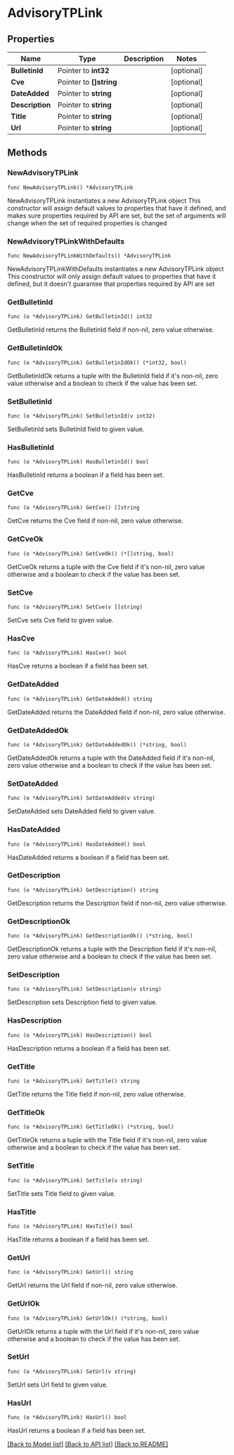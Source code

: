 # AdvisoryTPLink

## Properties

Name | Type | Description | Notes
------------ | ------------- | ------------- | -------------
**BulletinId** | Pointer to **int32** |  | [optional] 
**Cve** | Pointer to **[]string** |  | [optional] 
**DateAdded** | Pointer to **string** |  | [optional] 
**Description** | Pointer to **string** |  | [optional] 
**Title** | Pointer to **string** |  | [optional] 
**Url** | Pointer to **string** |  | [optional] 

## Methods

### NewAdvisoryTPLink

`func NewAdvisoryTPLink() *AdvisoryTPLink`

NewAdvisoryTPLink instantiates a new AdvisoryTPLink object
This constructor will assign default values to properties that have it defined,
and makes sure properties required by API are set, but the set of arguments
will change when the set of required properties is changed

### NewAdvisoryTPLinkWithDefaults

`func NewAdvisoryTPLinkWithDefaults() *AdvisoryTPLink`

NewAdvisoryTPLinkWithDefaults instantiates a new AdvisoryTPLink object
This constructor will only assign default values to properties that have it defined,
but it doesn't guarantee that properties required by API are set

### GetBulletinId

`func (o *AdvisoryTPLink) GetBulletinId() int32`

GetBulletinId returns the BulletinId field if non-nil, zero value otherwise.

### GetBulletinIdOk

`func (o *AdvisoryTPLink) GetBulletinIdOk() (*int32, bool)`

GetBulletinIdOk returns a tuple with the BulletinId field if it's non-nil, zero value otherwise
and a boolean to check if the value has been set.

### SetBulletinId

`func (o *AdvisoryTPLink) SetBulletinId(v int32)`

SetBulletinId sets BulletinId field to given value.

### HasBulletinId

`func (o *AdvisoryTPLink) HasBulletinId() bool`

HasBulletinId returns a boolean if a field has been set.

### GetCve

`func (o *AdvisoryTPLink) GetCve() []string`

GetCve returns the Cve field if non-nil, zero value otherwise.

### GetCveOk

`func (o *AdvisoryTPLink) GetCveOk() (*[]string, bool)`

GetCveOk returns a tuple with the Cve field if it's non-nil, zero value otherwise
and a boolean to check if the value has been set.

### SetCve

`func (o *AdvisoryTPLink) SetCve(v []string)`

SetCve sets Cve field to given value.

### HasCve

`func (o *AdvisoryTPLink) HasCve() bool`

HasCve returns a boolean if a field has been set.

### GetDateAdded

`func (o *AdvisoryTPLink) GetDateAdded() string`

GetDateAdded returns the DateAdded field if non-nil, zero value otherwise.

### GetDateAddedOk

`func (o *AdvisoryTPLink) GetDateAddedOk() (*string, bool)`

GetDateAddedOk returns a tuple with the DateAdded field if it's non-nil, zero value otherwise
and a boolean to check if the value has been set.

### SetDateAdded

`func (o *AdvisoryTPLink) SetDateAdded(v string)`

SetDateAdded sets DateAdded field to given value.

### HasDateAdded

`func (o *AdvisoryTPLink) HasDateAdded() bool`

HasDateAdded returns a boolean if a field has been set.

### GetDescription

`func (o *AdvisoryTPLink) GetDescription() string`

GetDescription returns the Description field if non-nil, zero value otherwise.

### GetDescriptionOk

`func (o *AdvisoryTPLink) GetDescriptionOk() (*string, bool)`

GetDescriptionOk returns a tuple with the Description field if it's non-nil, zero value otherwise
and a boolean to check if the value has been set.

### SetDescription

`func (o *AdvisoryTPLink) SetDescription(v string)`

SetDescription sets Description field to given value.

### HasDescription

`func (o *AdvisoryTPLink) HasDescription() bool`

HasDescription returns a boolean if a field has been set.

### GetTitle

`func (o *AdvisoryTPLink) GetTitle() string`

GetTitle returns the Title field if non-nil, zero value otherwise.

### GetTitleOk

`func (o *AdvisoryTPLink) GetTitleOk() (*string, bool)`

GetTitleOk returns a tuple with the Title field if it's non-nil, zero value otherwise
and a boolean to check if the value has been set.

### SetTitle

`func (o *AdvisoryTPLink) SetTitle(v string)`

SetTitle sets Title field to given value.

### HasTitle

`func (o *AdvisoryTPLink) HasTitle() bool`

HasTitle returns a boolean if a field has been set.

### GetUrl

`func (o *AdvisoryTPLink) GetUrl() string`

GetUrl returns the Url field if non-nil, zero value otherwise.

### GetUrlOk

`func (o *AdvisoryTPLink) GetUrlOk() (*string, bool)`

GetUrlOk returns a tuple with the Url field if it's non-nil, zero value otherwise
and a boolean to check if the value has been set.

### SetUrl

`func (o *AdvisoryTPLink) SetUrl(v string)`

SetUrl sets Url field to given value.

### HasUrl

`func (o *AdvisoryTPLink) HasUrl() bool`

HasUrl returns a boolean if a field has been set.


[[Back to Model list]](../README.md#documentation-for-models) [[Back to API list]](../README.md#documentation-for-api-endpoints) [[Back to README]](../README.md)


